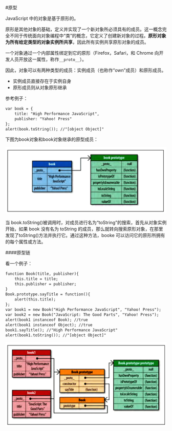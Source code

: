 #原型

JavaScript 中的对象是基于原形的。

原形是其他对象的基础，定义并实现了一个新对象所必须具有的成员。这一概念完全不同于传统面向对象编程中“类”的概念，它定义了创建新对象的过程。**原形对象为所有给定类型的对象实例所共享**，因此所有实例共享原形对象的成员。

一个对象通过一个内部属性绑定到它的原形（Firefox，Safari，和 Chrome 向开发人员开放这一属性，称作```__proto__```）。

因此，对象可以有两种类型的成员：实例成员（也称作“own”成员）和原形成员。
* 实例成员直接存在于实例自身
* 原形成员则从对象原形继承

参考例子：
```
var book = {
    title: "High Performance JavaScript",
    publisher: "Yahoo! Press"
};
alert(book.toString()); //"[object Object]"
```
下图为book对象和book对象继承的原型成员：

![](/assets/prototype1.png)

当 book.toString()被调用时，对成员进行名为“toString”的搜索，首先从对象实例开始，如果 book 没有名为 toString 的成员，那么就转向搜索原形对象，在那里发现了toString()方法并执行它。通过这种方法，booke 可以访问它的原形所拥有的每个属性或方法。

####原型链

看一个例子：
```
function Book(title, publisher){
    this.title = title;
    this.publisher = publisher;
}
Book.prototype.sayTitle = function(){
    alert(this.title);
};
var book1 = new Book("High Performance JavaScript", "Yahoo! Press");
var book2 = new Book("JavaScript: The Good Parts", "Yahoo! Press");
alert(book1 instanceof Book); //true
alert(book1 instanceof Object); //true
book1.sayTitle(); //"High Performance JavaScript"
alert(book1.toString()); //"[object Object]"
```

![](/assets/prototype2.png)